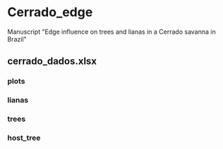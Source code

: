 # Cerrado_edge
Manuscript "Edge influence on trees and lianas in a Cerrado savanna in Brazil"

## cerrado_dados.xlsx
### plots
### lianas
### trees
### host_tree
